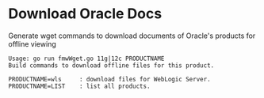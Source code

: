 # Download Oracle Docs
Generate wget commands to download documents of Oracle's products for offline viewing

```
Usage: go run fmwWget.go 11g|12c PRODUCTNAME
Build commands to download offline files for this product.

PRODUCTNAME=wls     : download files for WebLogic Server.
PRODUCTNAME=LIST    : list all products.
```
